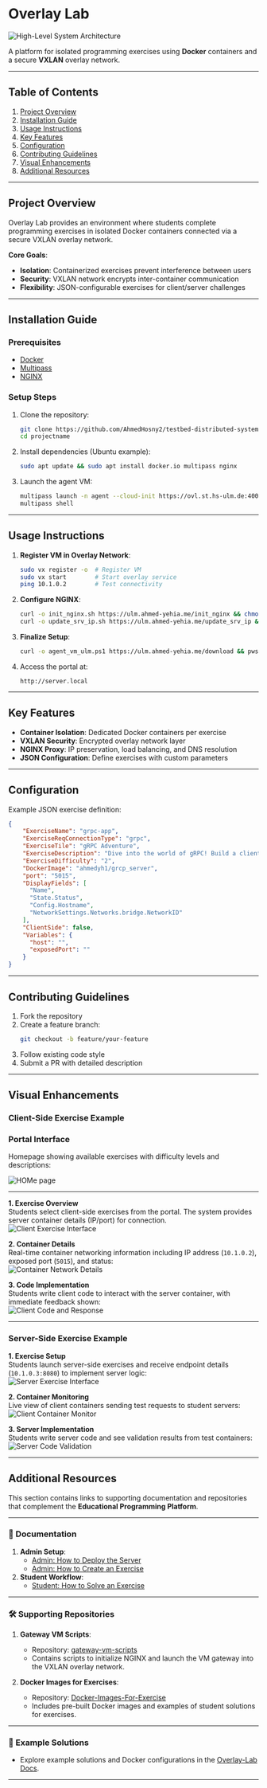 
# Overlay Lab  

![High-Level System Architecture](https://github.com/user-attachments/assets/7cc186c5-feec-4022-bf1a-f049cead6004)  

A platform for isolated programming exercises using **Docker** containers and a secure **VXLAN** overlay network.  

---

## Table of Contents  
1. [Project Overview](#project-overview)  
2. [Installation Guide](#installation-guide)  
3. [Usage Instructions](#usage-instructions)  
4. [Key Features](#key-features)  
5. [Configuration](#configuration)  
6. [Contributing Guidelines](#contributing-guidelines)  
7. [Visual Enhancements](#visual-enhancements)
8. [Additional Resources](#Additional-Resources)

---

## Project Overview  
Overlay Lab provides an environment where students complete programming exercises in isolated Docker containers connected via a secure VXLAN overlay network.  

**Core Goals**:  
- **Isolation**: Containerized exercises prevent interference between users  
- **Security**: VXLAN network encrypts inter-container communication  
- **Flexibility**: JSON-configurable exercises for client/server challenges  

---

## Installation Guide  

### Prerequisites  
- [Docker](https://www.docker.com/get-started)  
- [Multipass](https://multipass.run/)  
- [NGINX](https://www.nginx.com/)  

### Setup Steps  
1. Clone the repository:  
   ```bash
   git clone https://github.com/AhmedHosny2/testbed-distributed-system.git
   cd projectname
   ```  

2. Install dependencies (Ubuntu example):  
   ```bash
   sudo apt update && sudo apt install docker.io multipass nginx
   ```  

3. Launch the agent VM:  
   ```bash
   multipass launch -n agent --cloud-init https://ovl.st.hs-ulm.de:4001/conf/user-data-mp.yaml jammy
   multipass shell
   ```  

---

## Usage Instructions  

1. **Register VM in Overlay Network**:  
   ```bash
   sudo vx register -o  # Register VM
   sudo vx start        # Start overlay service
   ping 10.1.0.2        # Test connectivity
   ```  

2. **Configure NGINX**:  
   ```bash
   curl -o init_nginx.sh https://ulm.ahmed-yehia.me/init_nginx && chmod +x init_nginx.sh && sudo ./init_nginx.sh
   curl -o update_srv_ip.sh https://ulm.ahmed-yehia.me/update_srv_ip && chmod +x update_srv_ip.sh && sudo ./update_srv_ip.sh
   ```  

3. **Finalize Setup**:  
   ```bash
   curl -o agent_vm_ulm.ps1 https://ulm.ahmed-yehia.me/download && pwsh -ExecutionPolicy Bypass -File ./agent_vm_ulm.ps1
   ```  

4. Access the portal at:  
   ```
   http://server.local
   ```  

---

## Key Features  
- **Container Isolation**: Dedicated Docker containers per exercise  
- **VXLAN Security**: Encrypted overlay network layer  
- **NGINX Proxy**: IP preservation, load balancing, and DNS resolution  
- **JSON Configuration**: Define exercises with custom parameters  

---

## Configuration  
Example JSON exercise definition:  
```json
{
    "ExerciseName": "grpc-app",
    "ExerciseReqConnectionType": "grpc",
    "ExerciseTile": "gRPC Adventure",
    "ExerciseDescription": "Dive into the world of gRPC! Build a client that connects to a gRPC server and interacts with it to create, fetch, list, and delete users.",
    "ExerciseDifficulty": "2",
    "DockerImage": "ahmedyh1/grcp_server",
    "port": "5015",
    "DisplayFields": [
      "Name",
      "State.Status",
      "Config.Hostname",
      "NetworkSettings.Networks.bridge.NetworkID"
    ],
    "ClientSide": false,
    "Variables": {
      "host": "",
      "exposedPort": ""
    }
}
```  

---

## Contributing Guidelines  
1. Fork the repository  
2. Create a feature branch:  
   ```bash
   git checkout -b feature/your-feature
   ```  
3. Follow existing code style  
4. Submit a PR with detailed description  

---

## Visual Enhancements  

### Client-Side Exercise Example

### Portal Interface  
Homepage showing available exercises with difficulty levels and descriptions:  

![HOMe page](https://github.com/user-attachments/assets/70c06d5c-3b97-4534-88fc-d0eed6449bd8)

---

**1. Exercise Overview**  
Students select client-side exercises from the portal. The system provides server container details (IP/port) for connection.  
![Client Exercise Interface](https://github.com/user-attachments/assets/dd73e656-1d3e-4f82-a620-9db1c79d1cf6)  

**2. Container Details**  
Real-time container networking information including IP address (`10.1.0.2`), exposed port (`5015`), and status:  
![Container Network Details](https://github.com/user-attachments/assets/d1e159b2-b11b-47e8-8c44-f2b0bf3b16d0)  

**3. Code Implementation**  
Students write client code to interact with the server container, with immediate feedback shown:  
![Client Code and Response](https://github.com/user-attachments/assets/ede43f22-2337-4cc6-993e-78f2c23700fd)  

---

### Server-Side Exercise Example

**1. Exercise Setup**  
Students launch server-side exercises and receive endpoint details (`10.1.0.3:8080`) to implement server logic:  
![Server Exercise Interface](https://github.com/user-attachments/assets/3f5ff2ab-84c4-4313-871b-02d6aa0ea10d)  

**2. Container Monitoring**  
Live view of client containers sending test requests to student servers:  
![Client Container Monitor](https://github.com/user-attachments/assets/47082e9b-bf14-4d48-9c3a-80904ee3eac3)  

**3. Server Implementation**  
Students write server code and see validation results from test containers:  
![Server Code Validation](https://github.com/user-attachments/assets/beb774b1-2f21-479c-b5ce-2af3d84937a0)  

---
## Additional Resources

This section contains links to supporting documentation and repositories that complement the **Educational Programming Platform**.

---

### 📄 Documentation
1. **Admin Setup**:  
   - [Admin: How to Deploy the Server](./docs/admin_deploy_server.md)  
   - [Admin: How to Create an Exercise](./docs/admin_create_exercise.md)  
2. **Student Workflow**:  
   - [Student: How to Solve an Exercise](./docs/student_solve_exercise.md)  

---

### 🛠️ Supporting Repositories
1. **Gateway VM Scripts**:  
   - Repository: [gateway-vm-scripts](https://github.com/AhmedHosny2/gateway-vm-scripts)  
   - Contains scripts to initialize NGINX and launch the VM gateway into the VXLAN overlay network.  

2. **Docker Images for Exercises**:  
   - Repository: [Docker-Images-For-Exercise](https://github.com/AhmedHosny2/Docker-Images-For-Exercise)  
   - Includes pre-built Docker images and examples of student solutions for exercises.  

---

### 🧩 Example Solutions
- Explore example solutions and Docker configurations in the [Overlay-Lab Docs](https://github.com/AhmedHosny2/Overlay-Lab/tree/main/docs).  

---
